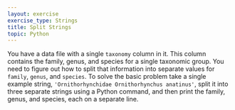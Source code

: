 ```yaml
---
layout: exercise
exercise_type: Strings
title: Split Strings
topic: Python
---
```


You have a data file with a single `taxonomy` column in it. This column contains
the family, genus, and species for a single taxonomic group. You need to figure
out how to split that information into separate values for `family`, `genus`, 
and `species`. To solve the basic problem take a single example string,
`'Ornithorhynchidae Ornithorhynchus anatinus'`, split it into three separate
strings using a Python command, and then print the family, genus, and species,
each on a separate line.
